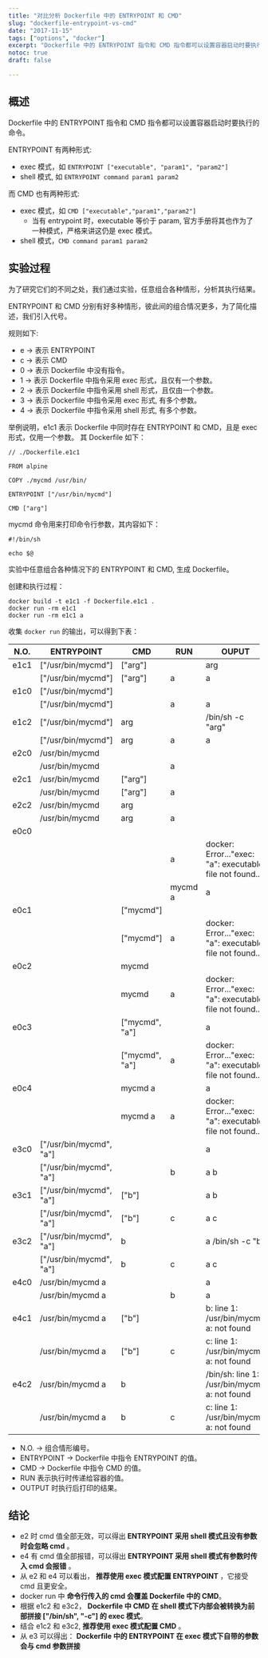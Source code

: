 ```yaml
---
title: "对比分析 Dockerfile 中的 ENTRYPOINT 和 CMD"
slug: "dockerfile-entrypoint-vs-cmd"
date: "2017-11-15"
tags: ["options", "docker"]
excerpt: "Dockerfile 中的 ENTRYPOINT 指令和 CMD 指令都可以设置容器启动时要执行的命令，但用途是有略微不同的，本文将通过实验分析它们的不同之处，给出最佳实践。"
notoc: true
draft: false

---
```


## 概述

Dockerfile 中的 ENTRYPOINT 指令和 CMD 指令都可以设置容器启动时要执行的命令。

ENTRYPOINT 有两种形式:

- exec 模式，如 `ENTRYPOINT ["executable", "param1", "param2"]`
- shell 模式, 如 `ENTRYPOINT command param1 param2`

而 CMD 也有两种形式:

- exec 模式，如 `CMD ["executable","param1","param2"]`
  - 当有 entrypoint 时，executable 等价于 param, 官方手册将其也作为了一种模式，严格来讲这仍是 exec 模式。
- shell 模式，`CMD command param1 param2`

## 实验过程

为了研究它们的不同之处，我们通过实验，任意组合各种情形，分析其执行结果。

ENTRYPOINT 和 CMD 分别有好多种情形，彼此间的组合情况更多，为了简化描述，我们引入代号。

规则如下:

- e -> 表示 ENTRYPOINT
- c -> 表示 CMD
- 0 -> 表示 Dockerfile 中没有指令。
- 1 -> 表示 Dockerfile 中指令采用 exec 形式，且仅有一个参数。
- 2 -> 表示 Dockerfile 中指令采用 shell 形式，且仅由一个参数。
- 3 -> 表示 Dockerfile 中指令采用 exec 形式, 有多个参数。
- 4 -> 表示 Dockerfile 中指令采用 shell 形式, 有多个参数。

举例说明，e1c1 表示 Dockerfile 中同时存在 ENTRYPOINT 和 CMD，且是 exec 形式，仅用一个参数。
其 Dockerfile 如下：
```
// ./Dockerfile.e1c1

FROM alpine

COPY ./mycmd /usr/bin/

ENTRYPOINT ["/usr/bin/mycmd"]

CMD ["arg"]
```

mycmd 命令用来打印命令行参数，其内容如下：
```
#!/bin/sh

echo $@
```

实验中任意组合各种情况下的 ENTRYPOINT 和 CMD, 生成 Dockerfile。

创建和执行过程：
```
docker build -t e1c1 -f Dockerfile.e1c1 .
docker run -rm e1c1 
docker run -rm e1c1 a
```
收集 `docker run` 的输出，可以得到下表：

| N.O. | ENTRYPOINT              | CMD            | RUN      | OUPUT                                                      |
|------|-------------------------|----------------|----------|------------------------------------------------------------|
| e1c1 | ["/usr/bin/mycmd"]      | ["arg"]        |          | arg                                                        |
|      | ["/usr/bin/mycmd"]      | ["arg"]        | a        | a                                                          |
| e1c0 | ["/usr/bin/mycmd"]      |                |          |                                                            |
|      | ["/usr/bin/mycmd"]      |                | a        | a                                                          |
| e1c2 | ["/usr/bin/mycmd"]      | arg            |          | /bin/sh -c "arg"                                           |
|      | ["/usr/bin/mycmd"]      | arg            | a        | a                                                          |
| e2c0 | /usr/bin/mycmd          |                |          |                                                            |
|      | /usr/bin/mycmd          |                | a        |                                                            |
| e2c1 | /usr/bin/mycmd          | ["arg"]        |          |                                                            |
|      | /usr/bin/mycmd          | ["arg"]        | a        |                                                            |
| e2c2 | /usr/bin/mycmd          | arg            |          |                                                            |
|      | /usr/bin/mycmd          | arg            | a        |                                                            |
| e0c0 |                         |                |          |                                                            |
|      |                         |                | a        | docker: Error..."exec: \"a\": executable file not found... |
|      |                         |                | mycmd  a | a                                                          |
| e0c1 |                         | ["mycmd"]      |          |                                                            |
|      |                         | ["mycmd"]      | a        | docker: Error..."exec: \"a\": executable file not found... |
| e0c2 |                         | mycmd          |          |                                                            |
|      |                         | mycmd          | a        | docker: Error..."exec: \"a\": executable file not found... |
| e0c3 |                         | ["mycmd", "a"] |          | a                                                          |
|      |                         | ["mycmd", "a"] | a        | docker: Error..."exec: \"a\": executable file not found... |
| e0c4 |                         | mycmd a        |          | a                                                          |
|      |                         | mycmd a        | a        | docker: Error..."exec: \"a\": executable file not found... |
| e3c0 | ["/usr/bin/mycmd", "a"] |                |          | a                                                          |
|      | ["/usr/bin/mycmd", "a"] |                | b        | a b                                                        |
| e3c1 | ["/usr/bin/mycmd", "a"] | ["b"]          |          | a b                                                        |
|      | ["/usr/bin/mycmd", "a"] | ["b"]          | c        | a c                                                        |
| e3c2 | ["/usr/bin/mycmd", "a"] | b              |          | a /bin/sh -c "b"                                           |
|      | ["/usr/bin/mycmd", "a"] | b              | c        | a c                                                        |
| e4c0 | /usr/bin/mycmd a        |                |          | a                                                          |
|      | /usr/bin/mycmd a        |                | b        | a                                                          |
| e4c1 | /usr/bin/mycmd a        | ["b"]          |          | b: line 1: /usr/bin/mycmd a: not found                     |
|      | /usr/bin/mycmd a        | ["b"]          | c        | c: line 1: /usr/bin/mycmd a: not found                     |
| e4c2 | /usr/bin/mycmd a        | b              |          | /bin/sh: line 1: /usr/bin/mycmd a: not found               |
|      | /usr/bin/mycmd a        | b              | c        | c: line 1: /usr/bin/mycmd a: not found                     |

- N.O. -> 组合情形编号。
- ENTRYPOINT -> Dockerfile 中指令 ENTRYPOINT 的值。
- CMD ->  Dockerfile 中指令 CMD 的值。
- RUN 表示执行时传递给容器的值。
- OUTPUT 时执行后打印的结果。

## 结论

- e2 时 cmd 值全部无效，可以得出 **ENTRYPOINT 采用 shell 模式且没有参数时会忽略 cmd** 。
- e4 有 cmd 值全部报错，可以得出 **ENTRYPOINT 采用 shell 模式有参数时传入 cmd 会报错** 。
- 从 e2 和 e4 可以看出， **推荐使用 exec 模式配置 ENTRYPOINT** ，它接受 cmd 且更安全。
- docker run 中 **命令行传入的 cmd 会覆盖 Dockerfile 中的 CMD**。
- 根据 e1c2 和 e3c2， **Dockerfile 中 CMD 在 shell 模式下内部会被转换为前部拼接 ["/bin/sh", "-c"] 的 exec 模式**。
- 结合 e1c2 和 e3c2,  **推荐使用 exec 模式配置 CMD** 。
- 从 e3 可以得出： **Dockerfile 中的 ENTRYPOINT 在 exec 模式下自带的参数会与 cmd 参数拼接**
